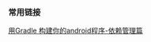 ### 常用链接
[用Gradle 构建你的android程序-依赖管理篇](http://www.cnblogs.com/youxilua/archive/2013/05/22/3092657.html)    
